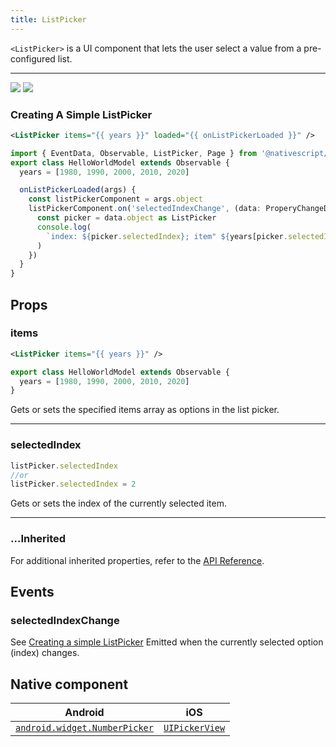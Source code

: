 ```yaml
---
title: ListPicker
---
```


<!-- TODO: Add flavors -->

`<ListPicker>` is a UI component that lets the user select a value from a pre-configured list.

---

<DeviceFrame type="ios">
<img  src="https://raw.githubusercontent.com/nativescript-vue/nativescript-vue-ui-tests/master/screenshots/ios-simulator103iPhone6/ListPicker.png"/>
</DeviceFrame>
<DeviceFrame type="android">
<img src="https://raw.githubusercontent.com/nativescript-vue/nativescript-vue-ui-tests/master/screenshots/android23/ListPicker.png" />
</DeviceFrame>

### Creating A Simple ListPicker

<!-- /// flavor plain -->

```xml
<ListPicker items="{{ years }}" loaded="{{ onListPickerLoaded }}" />
```

```ts
import { EventData, Observable, ListPicker, Page } from '@nativescript/core'
export class HelloWorldModel extends Observable {
  years = [1980, 1990, 2000, 2010, 2020]

  onListPickerLoaded(args) {
    const listPickerComponent = args.object
    listPickerComponent.on('selectedIndexChange', (data: ProperyChangeData) => {
      const picker = data.object as ListPicker
      console.log(
        `index: ${picker.selectedIndex}; item" ${years[picker.selectedIndex]}`
      )
    })
  }
}
```

<!--
///

/// flavor angular

```xml
<ListPicker [items]="items" class="picker"> </ListPicker>
```

///

/// flavor vue

```xml
<ListPicker
  :items="listOfItems"
  selectedIndex="0"
  @selectedIndexChange="selectedIndexChanged"
/>
```

`<ListPicker>` provides two-way data binding using `v-model`.

```xml
<ListPicker :items="listOfItems" v-model="selectedItem" />
```

///

/// flavor svelte

```tsx
<listPicker
  items="{listOfItems}"
  selectedIndex="0"
  on:selectedIndexChange="{selectedIndexChanged}"
/>
```

```js
let listOfItems = ['one', 'two', 'three']
const selectedIndexChanged = e => console.log(e.index)
```

`<ListPicker>` provides two-way data binding for `selectedIndex`.

```tsx
<listPicker items="{listOfItems}" bind:selectedIndex="{selectedItem}" />
```

///

/// flavor react

```tsx
import { EventData, ListPicker } from '@nativescript/core'
;<listPicker
  items={listOfItems}
  selectedIndex={0}
  onSelectedIndexChange={(args: EventData) => {
    const listPicker: ListPicker = args.object as ListPicker
    const index: number = listPicker.selectedIndex
    const item = listPicker.items[index]
  }}
/>
```

/// -->

## Props

### items

```xml
<ListPicker items="{{ years }}" />
```

```ts
export class HelloWorldModel extends Observable {
  years = [1980, 1990, 2000, 2010, 2020]
}
```

Gets or sets the specified items array as options in the list picker.

---

### selectedIndex

```ts
listPicker.selectedIndex
//or
listPicker.selectedIndex = 2
```

Gets or sets the index of the currently selected item.

---

### ...Inherited

For additional inherited properties, refer to the [API Reference](https://docs.nativescript.org/api-reference/classes/listpicker).

## Events

### selectedIndexChange

See [Creating a simple ListPicker](#creating-a-simple-listpicker)
Emitted when the currently selected option (index) changes.

## Native component

| Android                                                                                                   | iOS                                                                            |
| --------------------------------------------------------------------------------------------------------- | ------------------------------------------------------------------------------ |
| [`android.widget.NumberPicker`](https://developer.android.com/reference/android/widget/NumberPicker.html) | [`UIPickerView`](https://developer.apple.com/documentation/uikit/uipickerview) |
